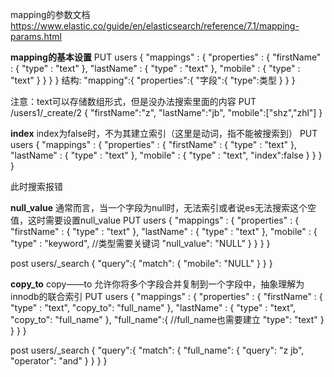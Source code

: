 mapping的参数文档 https://www.elastic.co/guide/en/elasticsearch/reference/7.1/mapping-params.html

**mapping的基本设置**
PUT users
{
    "mappings" : {
      "properties" : {
        "firstName" : {
          "type" : "text"
        },
        "lastName" : {
          "type" : "text"
        },
        "mobile" : {
          "type" : "text"
        }
      }
    }
}
结构:
"mapping":{
    "properties":{
        "字段":{
            "type":类型
        }
    }
}

注意：text可以存储数组形式，但是没办法搜索里面的内容
PUT /users1/_create/2
{
  "firstName":"z",
  "lastName":"jb",
  "mobile":["shz","zhl"]
}

**index**
index为false时，不为其建立索引（这里是动词，指不能被搜索到）
PUT users
{
    "mappings" : {
      "properties" : {
        "firstName" : {
          "type" : "text"
        },
        "lastName" : {
          "type" : "text"
        },
        "mobile" : {
          "type" : "text",
          "index":false
        }
      }
    }
}

此时搜索报错

**null_value**
通常而言，当一个字段为null时，无法索引或者说es无法搜索这个空值，这时需要设置null_value
PUT users
{
    "mappings" : {
      "properties" : {
        "firstName" : {
          "type" : "text"
        },
        "lastName" : {
          "type" : "text"
        },
        "mobile" : {
          "type" : "keyword",  //类型需要关键词
          "null_value": "NULL"
        }
      }
    }
}

post users/_search
{
  "query":{
    "match": {
      "mobile": "NULL"
    }
  }
}

**copy_to**
copy——to 允许你将多个字段合并复制到一个字段中，抽象理解为innodb的联合索引
PUT users
{
    "mappings" : {
      "properties" : {
        "firstName" : {
          "type" : "text",
          "copy_to": "full_name"
        },
        "lastName" : {
          "type" : "text",
          "copy_to": "full_name"
        },
        "full_name":{   //full_name也需要建立
          "type": "text"
        }
      }
    }
}

post users/_search
{
  "query":{
    "match": {
      "full_name": {
        "query": "z jb",
        "operator": "and"
      }
    }
  }
}




